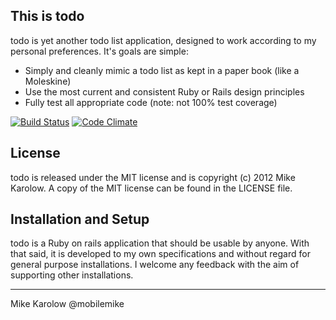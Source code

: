 ## This is todo 

todo is yet another todo list application, designed to work according to my personal preferences. It's goals are simple:

* Simply and cleanly mimic a todo list as kept in a paper book (like a Moleskine)
* Use the most current and consistent Ruby or Rails design principles
* Fully test all appropriate code (note: not 100% test coverage)

[![Build Status](https://secure.travis-ci.org/mobilemike/todo.png?branch=master)](http://travis-ci.org/mobilemike/todo)
[![Code Climate](https://codeclimate.com/badge.png)](https://codeclimate.com/github/mobilemike/todo)

## License

todo is released under the MIT license and is copyright (c) 2012 Mike Karolow. A copy of the MIT license can be found in the LICENSE file.

## Installation and Setup

todo is a Ruby on rails application that should be usable by anyone. With that said, it is developed to my own specifications and without regard for general purpose installations. I welcome any feedback with the aim of supporting other installations.


---
Mike Karolow
@mobilemike